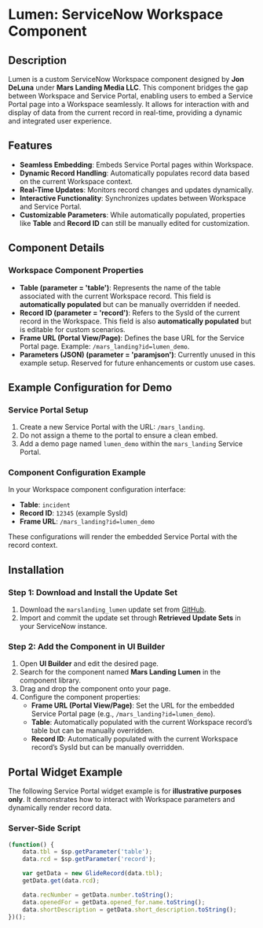 # Lumen: ServiceNow Workspace Component

## Description

Lumen is a custom ServiceNow Workspace component designed by **Jon DeLuna** under **Mars Landing Media LLC**. This component bridges the gap between Workspace and Service Portal, enabling users to embed a Service Portal page into a Workspace seamlessly. It allows for interaction with and display of data from the current record in real-time, providing a dynamic and integrated user experience.

## Features

- **Seamless Embedding**: Embeds Service Portal pages within Workspace.
- **Dynamic Record Handling**: Automatically populates record data based on the current Workspace context.
- **Real-Time Updates**: Monitors record changes and updates dynamically.
- **Interactive Functionality**: Synchronizes updates between Workspace and Service Portal.
- **Customizable Parameters**: While automatically populated, properties like **Table** and **Record ID** can still be manually edited for customization.

## Component Details

### Workspace Component Properties

- **Table (parameter = 'table')**: Represents the name of the table associated with the current Workspace record. This field is **automatically populated** but can be manually overridden if needed.
- **Record ID (parameter = 'record')**: Refers to the SysId of the current record in the Workspace. This field is also **automatically populated** but is editable for custom scenarios.
- **Frame URL (Portal View/Page)**: Defines the base URL for the Service Portal page. Example: `/mars_landing?id=lumen_demo`.
- **Parameters (JSON) (parameter = 'paramjson')**: Currently unused in this example setup. Reserved for future enhancements or custom use cases.

## Example Configuration for Demo

### Service Portal Setup
1. Create a new Service Portal with the URL: `/mars_landing`.
2. Do not assign a theme to the portal to ensure a clean embed.
3. Add a demo page named `lumen_demo` within the `mars_landing` Service Portal.

### Component Configuration Example
In your Workspace component configuration interface:
- **Table**: `incident`
- **Record ID**: `12345` (example SysId)
- **Frame URL**: `/mars_landing?id=lumen_demo`

These configurations will render the embedded Service Portal with the record context.

## Installation

### Step 1: Download and Install the Update Set
1. Download the `marslanding_lumen` update set from [GitHub](<insert_github_url_here>).
2. Import and commit the update set through **Retrieved Update Sets** in your ServiceNow instance.

### Step 2: Add the Component in UI Builder
1. Open **UI Builder** and edit the desired page.
2. Search for the component named **Mars Landing Lumen** in the component library.
3. Drag and drop the component onto your page.
4. Configure the component properties:
   - **Frame URL (Portal View/Page)**: Set the URL for the embedded Service Portal page (e.g., `/mars_landing?id=lumen_demo`).
   - **Table**: Automatically populated with the current Workspace record’s table but can be manually overridden.
   - **Record ID**: Automatically populated with the current Workspace record’s SysId but can be manually overridden.

## Portal Widget Example

The following Service Portal widget example is for **illustrative purposes only**. It demonstrates how to interact with Workspace parameters and dynamically render record data.

### Server-Side Script
```javascript
(function() {
    data.tbl = $sp.getParameter('table');
    data.rcd = $sp.getParameter('record');

    var getData = new GlideRecord(data.tbl);
    getData.get(data.rcd);

    data.recNumber = getData.number.toString();
    data.openedFor = getData.opened_for.name.toString();
    data.shortDescription = getData.short_description.toString();
})();
